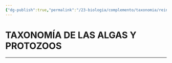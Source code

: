 ```yaml
---
{"dg-publish":true,"permalink":"/23-biologia/complemento/taxonomia/reino-protista/reino-protista/","tags":["Biología","Teoría","Complemento"]}
---
```


# TAXONOMÍA DE LAS ALGAS Y PROTOZOOS
---

